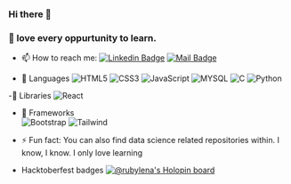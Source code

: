 ### Hi there 👋
### 🤔 love every oppurtunity to learn.


- 📫 How to reach me: [![Linkedin Badge](https://img.shields.io/badge/-Rubylena-0e76a8?style=flat&labelColor=0e76a8&logo=linkedin&logoColor=white)](
https://www.linkedin.com/in/grace-effiong/) [![Mail Badge](https://img.shields.io/badge/-Rubylena-c0392b?style=flat&labelColor=c0392b&logo=gmail&logoColor=white)](mailto:graceffiong@gmail.com)

- 👯 Languages 
![HTML5](https://img.shields.io/badge/-HTML5-09203F?style=flat&logo=HTML5)
![CSS3](https://img.shields.io/badge/-CSS3-09203F?style=flat&logo=CSS3)
![JavaScript](https://img.shields.io/badge/-JavaScript-09203F?style=flat&logo=javascript)
![MYSQL](https://img.shields.io/badge/-MYSQL-09203F?style=flat&logo=MySQL)
![C](https://img.shields.io/badge/-C-09203F?style=flat&logo=C)
![Python](https://img.shields.io/badge/-Python-09203F?style=flat&logo=Python)

-🌱 Libraries
![React](https://img.shields.io/badge/-React-09203F?style=flat&logo=React)

- 🔭 Frameworks  
![Bootstrap](https://img.shields.io/badge/-Bootstrap-09203F?style=flat&logo=Bootstrap)
![Tailwind](https://img.shields.io/badge/-Tailwind-09203F?style=flat&logo=Tailwind)
- ⚡ Fun fact: You can also find data science related repositories within.
I know, I know. I only love learning

- Hacktoberfest badges
[![@rubylena's Holopin board](https://holopin.me/rubylena)](https://holopin.io/@rubylena)
<!--
**Rubylena/rubylena** is a ✨ _special_ ✨ repository because its `README.md` (this file) appears on your GitHub profile.

Here are some ideas to get you started:

- 🔭 I’m currently working on ...
- 🌱 I’m currently learning ...
- 👯 I’m looking to collaborate on ...
- 🤔 I’m looking for help with ...
- 💬 Ask me about ...
- 📫 How to reach me: ...
- 😄 Pronouns: ...
- ⚡ Fun fact: ...
-->
